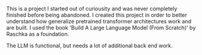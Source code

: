 This is a project I started out of curiousity and was never completely finished before being abandoned. 
I created this project in order to better understand how generalize pretrained transformer architectures work and are built. I used the book 'Build A Large Language Model (From Scratch)' by Raschka as a foundation.

The LLM is functional, but needs a lot of additional back end work.
